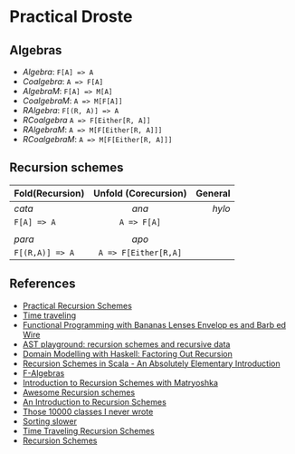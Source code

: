 # Practical Droste

## Algebras

- *Algebra*: `F[A] => A`
- *Coalgebra*: `A => F[A]`
- *AlgebraM*: `F[A] => M[A]`
- *CoalgebraM*: `A => M[F[A]]`
- *RAlgebra*: `F[(R, A)] => A`
- *RCoalgebra* `A => F[Either[R, A]]`
- *RAlgebraM*: `A => M[F[Either[R, A]]]`
- *RCoalgebraM*: `A => M[F[Either[R, A]]]`

## Recursion schemes

| Fold(Recursion)                  | Unfold (Corecursion)                        | General |
| -------------------------------- |:-------------------------------------------:| -------:|
| *cata*                           | *ana*                                       | *hylo*  |
|  `F[A] => A`                     |  `A => F[A]`                                |         |
|                                  |                                             |         |
| *para*                           | *apo*                                       |         |
|  `F[(R,A)] => A`                 |  `A => F[Either[R,A]`                       |         |

## References

- [Practical Recursion Schemes](https://medium.com/@jaredtobin/practical-recursion-schemes-c10648ec1c29)
- [Time traveling](https://jtobin.io/time-traveling-recursion)
- [Functional Programming with Bananas Lenses Envelop es and Barb ed Wire](https://maartenfokkinga.github.io/utwente/mmf91m.pdf)
- [AST playground: recursion schemes and recursive data](https://kubuszok.com/2019/ast-playground-recursion-schemes-and-recursive-data/#trampoline-to-stack-safety)
- [Domain Modelling with Haskell: Factoring Out Recursion](https://haskell-at-work.com/episodes/2018-02-11-domain-modelling-with-haskell-factoring-out-recursion.html)
- [Recursion Schemes in Scala - An Absolutely Elementary Introduction](https://free.cofree.io/2017/11/13/recursion/)
- [F-Algebras](https://bartoszmilewski.com/2017/02/28/f-algebras/)
- [Introduction to Recursion Schemes with Matryoshka](https://akmetiuk.com/posts/2017-03-10-matryoshka-intro.html)
- [Awesome Recursion schemes](https://github.com/passy/awesome-recursion-schemes)
- [An Introduction to Recursion Schemes](https://blog.sumtypeofway.com/an-introduction-to-recursion-schemes/)
- [Those 10000 classes I never wrote](http://www.lambdadays.org/static/upload/media/1519663154528176valentinkasasthese10000classesineverwrote.pdf)
- [Sorting slower](https://jtobin.io/sorting-slower-with-style)
- [Time Traveling Recursion Schemes](https://jtobin.io/time-traveling-recursion)
- [Recursion Schemes](https://www.youtube.com/watch?v=Zw9KeP3OzpU)
